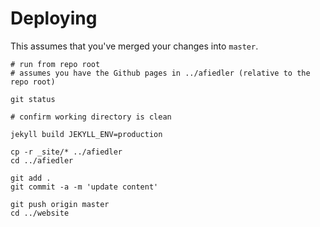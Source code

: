 # Deploying

This assumes that you've merged your changes into `master`.

```
# run from repo root
# assumes you have the Github pages in ../afiedler (relative to the repo root)

git status

# confirm working directory is clean

jekyll build JEKYLL_ENV=production

cp -r _site/* ../afiedler
cd ../afiedler

git add .
git commit -a -m 'update content'

git push origin master
cd ../website
```
